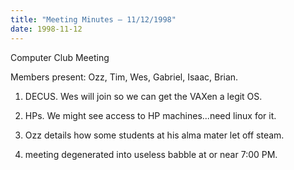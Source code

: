 ```yaml
---
title: "Meeting Minutes – 11/12/1998"
date: 1998-11-12
---
```

Computer Club Meeting </p><p>
Members present: Ozz, Tim, Wes, Gabriel, Isaac, Brian. </p><p>
1) DECUS.  Wes will join so we can get the VAXen a legit OS. </p><p>
2) HPs.  We might see access to HP machines...need linux for it. </p><p>
3) Ozz details how some students at his alma mater let off steam. </p><p>
4) meeting degenerated into useless babble at or near 7:00 PM. </p><p>
</p><p>
</p>
